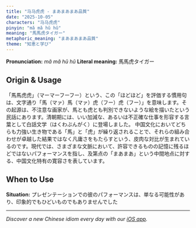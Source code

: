 ```yaml
---
title: "马马虎虎 - まあまあまあ品質"
date: "2025-10-05"
characters: "马马虎虎"
pinyin: "mǎ mǎ hǔ hǔ"
meaning: "馬馬虎タイガー"
metaphoric_meaning: "まあまあまあ品質"
theme: "知恵と学び"
---
```


**Pronunciation:** *mǎ mǎ hǔ hǔ*
**Literal meaning:** 馬馬虎タイガー

## Origin & Usage

「馬馬虎虎」（マーマーフーフー）という、この「ほどほど」を評価する慣用句は、文字通り「馬（マァ）馬（マァ）虎（フー）虎（フー）」を意味します。その起源は、不注意な画家が、馬とも虎とも判別できないような絵を描いたという民話にあります。清朝期には、いい加減な、あるいは不正確な仕事を形容する言葉として白話文学（はくわぶんがく）に登場しました。
中国文化においてどちらも力強い生き物である「馬」と「虎」が繰り返されることで、それらの組み合わせが卓越した結果ではなく凡庸さをもたらすという、皮肉な対比が生まれているのです。現代では、さまざまな文脈において、許容できるものの記憶に残るほどではないパフォーマンスを指し、及第点の「まあまあ」という中間地点に対する、中国文化特有の寛容さを表しています。

## When to Use

**Situation:** プレゼンテーションでの彼のパフォーマンスは、単なる可能性があり、印象的でもひどいものでもありませんでした

---

*Discover a new Chinese idiom every day with our [iOS app](https://apps.apple.com/us/app/daily-chinese-idioms/id6740611324).*
